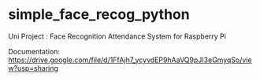 # simple_face_recog_python
Uni Project : Face Recognition Attendance System for Raspberry Pi

Documentation:
https://drive.google.com/file/d/1FfAjh7_ycyvdEP9hAaVQ9pJI3eGmyqSo/view?usp=sharing
